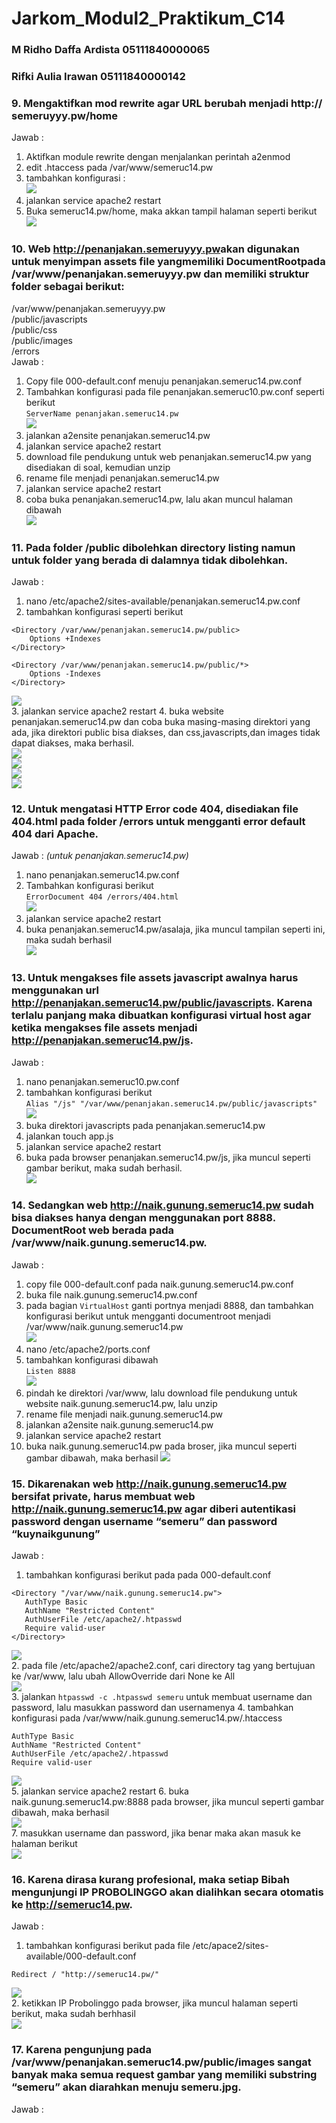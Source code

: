 # Jarkom_Modul2_Praktikum_C14
### M Ridho Daffa Ardista 05111840000065
### Rifki Aulia Irawan 05111840000142


### 9. Mengaktifkan mod rewrite agar URL berubah menjadi http://​semeruyyy.pw​/home
Jawab :
1. Aktifkan module rewrite dengan menjalankan perintah a2enmod
2. edit .htaccess pada /var/www/semeruc14.pw
3. tambahkan konfigurasi :  
![](img/9a.jpg)
4. jalankan service apache2 restart
5. Buka semeruc14.pw/home, maka akkan tampil halaman seperti berikut  
![](img/9b.jpg)

### 10. Web ​http://penanjakan.semeruyyy.pw​ akan digunakan untuk menyimpan assets file yangmemiliki ​DocumentRoot ​pada ​/var/www/​penanjakan.semeruyyy.pw​ ​dan memiliki struktur folder sebagai berikut:
/var/www/penanjakan.semeruyyy.pw  
/public/javascripts  
/public/css  
/public/images  
/errors  
Jawab :
1. Copy file 000-default.conf menuju penanjakan.semeruc14.pw.conf
2. Tambahkan konfigurasi pada file penanjakan.semeruc10.pw.conf seperti berikut  
```ServerName penanjakan.semeruc14.pw```  
![](img/10a.jpg)
3. jalankan a2ensite penanjakan.semeruc14.pw
4. jalankan service apache2 restart
5. download file pendukung untuk web penanjakan.semeruc14.pw yang disediakan di soal, kemudian unzip
6. rename file menjadi penanjakan.semeruc14.pw
7. jalankan service apache2 restart
8. coba buka penanjakan.semeruc14.pw, lalu akan muncul halaman dibawah  
![](img/10b.jpg)

### 11. Pada folder /public dibolehkan directory listing namun untuk folder yang berada di dalamnya tidak dibolehkan.
Jawab :
1. nano /etc/apache2/sites-available/penanjakan.semeruc14.pw.conf
2. tambahkan konfigurasi seperti berikut
```
<Directory /var/www/penanjakan.semeruc14.pw/public>
    Options +Indexes
</Directory>

<Directory /var/www/penanjakan.semeruc14.pw/public/*>
    Options -Indexes
</Directory>
```  
![](img/11a.jpg)  
3. jalankan service apache2 restart
4. buka website penanjakan.semeruc14.pw dan coba buka masing-masing direktori yang ada, jika direktori public bisa diakses, dan css,javascripts,dan images tidak dapat diakses, maka berhasil.  
![](img/11b.jpg)  
![](img/11c.jpg)  
![](img/11d.jpg)  
![](img/11e.jpg)

### 12. Untuk mengatasi HTTP Error code 404, disediakan file 404.html pada folder /errors untuk mengganti error default 404 dari Apache.
Jawab :
*(untuk penanjakan.semeruc14.pw)*
1. nano penanjakan.semeruc14.pw.conf
2. Tambahkan konfigurasi berikut  
```ErrorDocument 404 /errors/404.html```  
![](img/12a.jpg)  
3. jalankan service apache2 restart
4. buka penanjakan.semeruc14.pw/asalaja, jika muncul tampilan seperti ini, maka sudah berhasil  
![](img/12b.jpg)

### 13. Untuk mengakses file assets javascript awalnya harus menggunakan url http://penanjakan.semeruc14.pw/public/javascripts. Karena terlalu panjang maka dibuatkan konfigurasi virtual host agar ketika mengakses file assets menjadi http://penanjakan.semeruc14.pw/js.
Jawab :
1. nano penanjakan.semeruc10.pw.conf
2. tambahkan konfigurasi berikut  
```Alias "/js" "/var/www/penanjakan.semeruc14.pw/public/javascripts"```  
![](img/13a.jpg)  
3. buka direktori javascripts pada penanjakan.semeruc14.pw
4. jalankan touch app.js
5. jalankan service apache2 restart
6. buka pada browser penanjakan.semeruc14.pw/js, jika muncul seperti gambar berikut, maka sudah berhasil.  
![](img/13b.jpg)

### 14. Sedangkan web http://naik.gunung.semeruc14.pw sudah bisa diakses hanya dengan menggunakan port 8888. DocumentRoot web berada pada /var/www/naik.gunung.semeruc14.pw.
Jawab :
1. copy file 000-default.conf pada naik.gunung.semeruc14.pw.conf
2. buka file naik.gunung.semeruc14.pw.conf
3. pada bagian ```VirtualHost``` ganti portnya menjadi 8888, dan tambahkan konfigurasi berikut untuk mengganti documentroot menjadi /var/www/naik.gunung.semeruc14.pw  
![](img/14a.jpg)  
 4. nano /etc/apache2/ports.conf
 5. tambahkan konfigurasi dibawah  
 ```Listen 8888```  
 ![](img/14b.jpg)  
 6. pindah ke direktori /var/www, lalu download file pendukung untuk website naik.gunung.semeruc14.pw, lalu unzip
 7. rename file menjadi naik.gunung.semeruc14.pw
 8. jalankan a2ensite naik.gunung.semeruc14.pw
 9. jalankan service apache2 restart
 10. buka naik.gunung.semeruc14.pw pada broser, jika muncul seperti gambar dibawah, maka berhasil
 ![](img/15c.jpg)  
 
 ### 15. Dikarenakan web http://naik.gunung.semeruc14.pw bersifat private, harus membuat web http://naik.gunung.semeruc14.pw agar diberi autentikasi password dengan username “semeru” dan password “kuynaikgunung”
 Jawab :
 1. tambahkan konfigurasi berikut pada pada 000-default.conf
 ```
 <Directory "/var/www/naik.gunung.semeruc14.pw">
    AuthType Basic
    AuthName "Restricted Content"
    AuthUserFile /etc/apache2/.htpasswd
    Require valid-user
 </Directory>
 ```  
 ![](img/15a.jpg)  
 2. pada file /etc/apache2/apache2.conf, cari directory tag yang bertujuan ke /var/www, lalu ubah AllowOverride dari None ke All  
 ![](img/15b.jpg)  
 3. jalankan ```htpasswd -c .htpasswd semeru``` untuk membuat username dan password, lalu masukkan password dan usernamenya
 4. tambahkan konfigurasi pada /var/www/naik.gunung.semeruc14.pw/.htaccess
 ```
 AuthType Basic
AuthName "Restricted Content"
AuthUserFile /etc/apache2/.htpasswd
Require valid-user
```
![](img/15d.jpg)  
5. jalankan service apache2 restart
6. buka naik.gunung.semeruc14.pw:8888 pada browser, jika muncul seperti gambar dibawah, maka berhasil  
![](img/14c.jpg)  
7. masukkan username dan password, jika benar maka akan masuk ke halaman berikut  
![](img/15c.jpg)

### 16. Karena dirasa kurang profesional, maka setiap Bibah mengunjungi IP PROBOLINGGO akan dialihkan secara otomatis ke http://semeruc14.pw.
Jawab :
1. tambahkan konfigurasi berikut pada file /etc/apace2/sites-available/000-default.conf
```
Redirect / "http://semeruc14.pw/"
```  
![](img/16b.jpg)  
2. ketikkan IP Probolinggo pada browser, jika muncul halaman seperti berikut, maka sudah berhhasil  
![](img/16a.jpg)  

### 17. Karena pengunjung pada /var/www/penanjakan.semeruc14.pw/public/images sangat banyak maka semua request gambar yang memiliki substring “semeru” akan diarahkan menuju semeru.jpg.
Jawab :
